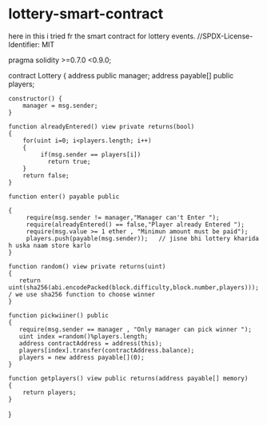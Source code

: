 # lottery-smart-contract
here in this i tried fr the smart contract for lottery events.
//SPDX-License-Identifier: MIT

pragma solidity >=0.7.0 <0.9.0;

contract Lottery
{
    address public manager;
    address payable[] public players;
    
    constructor() {
        manager = msg.sender;
    } 
    
    function alreadyEntered() view private returns(bool)
    {
        for(uint i=0; i<players.length; i++)
        {
             if(msg.sender == players[i])
               return true;
        }
        return false;
    }

    function enter() payable public

    {
         require(msg.sender != manager,"Manager can't Enter ");
         require(alreadyEntered() == false,"Player already Entered "); 
         require(msg.value >= 1 ether , "Minimun amount must be paid");      
         players.push(payable(msg.sender));   // jisne bhi lottery kharida h uska naam store karlo                                                                                         
    }
    
    function random() view private returns(uint)
    {
       return  uint(sha256(abi.encodePacked(block.difficulty,block.number,players)));  / we use sha256 function to choose winner
    }

    function pickwiiner() public
    {
       require(msg.sender == manager , "Only manager can pick winner ");
       uint index =random()%players.length; 
       address contractAddress = address(this);
       players[index].transfer(contractAddress.balance);
       players = new address payable[](0);
    }

    function getplayers() view public returns(address payable[] memory)
    {
        return players;
    }
}
